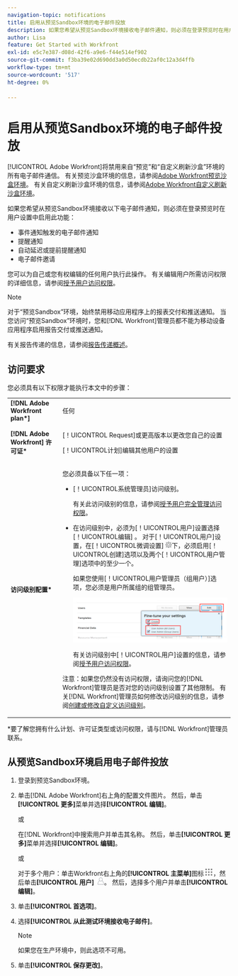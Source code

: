 ```yaml
---
navigation-topic: notifications
title: 启用从预览Sandbox环境的电子邮件投放
description: 如果您希望从预览Sandbox环境接收电子邮件通知，则必须在登录预览时在用户设置中启用此功能。
author: Lisa
feature: Get Started with Workfront
exl-id: e5c7e387-d08d-42f6-a9e6-f44e514ef902
source-git-commit: f3ba39e02d690dd3a0d50ecdb22af0c12a3d4ffb
workflow-type: tm+mt
source-wordcount: '517'
ht-degree: 0%

---
```


# 启用从预览Sandbox环境的电子邮件投放

[!UICONTROL Adobe Workfront]将禁用来自“预览”和“自定义刷新沙盒”环境的所有电子邮件通信。 有关预览沙盒环境的信息，请参阅[Adobe Workfront预览沙盒环境](../../administration-and-setup/set-up-workfront/workfront-testing-environments/wf-preview-sandbox-environment.md)。 有关自定义刷新沙盒环境的信息，请参阅[Adobe Workfront自定义刷新沙盒环境](../../administration-and-setup/set-up-workfront/workfront-testing-environments/wf-custom-refresh-sandbox-environment.md)。

如果您希望从预览Sandbox环境接收以下电子邮件通知，则必须在登录预览时在用户设置中启用此功能：

* 事件通知触发的电子邮件通知
* 提醒通知
* 自动延迟或提前提醒通知
* 电子邮件邀请

您可以为自己或您有权编辑的任何用户执行此操作。 有关编辑用户所需访问权限的详细信息，请参阅[授予用户访问权限](../../administration-and-setup/add-users/configure-and-grant-access/grant-access-other-users.md)。

>[!NOTE]
>
>对于“预览Sandbox”环境，始终禁用移动应用程序上的报表交付和推送通知。 当您访问“预览Sandbox”环境时，您和[!DNL Workfront]管理员都不能为移动设备应用程序启用报告交付或推送通知。
>
>有关报告传递的信息，请参阅[报告传递概述](../../reports-and-dashboards/reports/creating-and-managing-reports/set-up-report-deliveries.md)。

## 访问要求

您必须具有以下权限才能执行本文中的步骤：

<table style="table-layout:auto"> 
 <col> 
 </col> 
 <col> 
 </col> 
 <tbody> 
  <tr> 
   <td role="rowheader"><strong>[!DNL Adobe Workfront plan*]</strong></td> 
   <td> <p>任何</p> </td> 
  </tr> 
  <tr> 
   <td role="rowheader"><strong>[!DNL Adobe Workfront] 许可证*</strong></td> 
   <td> <p>[！UICONTROL Request]或更高版本以更改您自己的设置</p> <p>[！UICONTROL计划]编辑其他用户的设置</p> </td> 
  </tr> 
  <tr> 
   <td role="rowheader"><strong>访问级别配置*</strong></td> 
   <td> <p>您必须具备以下任一项：</p> 
    <ul> 
     <li> <p>[！UICONTROL系统管理员]访问级别。</p> <p> 有关此访问级别的信息，请参阅<a href="../../administration-and-setup/add-users/configure-and-grant-access/grant-a-user-full-administrative-access.md" class="MCXref xref">授予用户完全管理访问权限</a>。 </p> </li> 
     <li> <p>在访问级别中，必须为[！UICONTROL用户]设置选择[！UICONTROL编辑] 。 对于[！UICONTROL用户]设置，在[！UICONTROL微调设置] <img src="assets/gear-icon-in-access-levels.png">下，必须启用[！UICONTROL创建]选项以及两个[！UICONTROL用户管理]选项中的至少一个。 </p> <p>如果您使用[！UICONTROL用户管理员（组用户）]选项，您必须是用户所属组的组管理员。</p> <p> <img src="assets/access-req-users-350x101.png" style="width: 350;height: 101;"> </p> <p>有关访问级别中[！UICONTROL用户]设置的信息，请参阅<a href="../../administration-and-setup/add-users/configure-and-grant-access/grant-access-other-users.md" class="MCXref xref">授予用户访问权限</a>。</p> </li> 
    </ul> <p>注意：如果您仍然没有访问权限，请询问您的[!DNL Workfront]管理员是否对您的访问级别设置了其他限制。 有关[!DNL Workfront]管理员如何修改访问级别的信息，请参阅<a href="../../administration-and-setup/add-users/configure-and-grant-access/create-modify-access-levels.md" class="MCXref xref">创建或修改自定义访问级别</a>。</p> </td> 
  </tr> 
 </tbody> 
</table>

&#42;要了解您拥有什么计划、许可证类型或访问权限，请与[!DNL Workfront]管理员联系。

## 从预览Sandbox环境启用电子邮件投放

1. 登录到预览Sandbox环境。
1. 单击[!DNL Adobe Workfront]右上角的配置文件图片。 然后，单击&#x200B;**[!UICONTROL 更多]**&#x200B;菜单并选择&#x200B;**[!UICONTROL 编辑]**。

   或

   在[!DNL Workfront]中搜索用户并单击其名称。 然后，单击&#x200B;**[!UICONTROL 更多]**&#x200B;菜单并选择&#x200B;**[!UICONTROL 编辑]**。

   或

   对于多个用户：单击Workfront右上角的&#x200B;**[!UICONTROL 主菜单]**&#x200B;图标![](assets/main-menu-icon.png)，然后单击&#x200B;**[!UICONTROL 用户]** ![](assets/users-icon-in-main-menu.png)。  然后，选择多个用户并单击&#x200B;**[!UICONTROL 编辑]**。

1. 单击&#x200B;**[!UICONTROL 首选项]**。
1. 选择&#x200B;**[!UICONTROL 从此测试环境接收电子邮件]**。

   >[!NOTE]
   >
   >如果您在生产环境中，则此选项不可用。

1. 单击&#x200B;**[!UICONTROL 保存更改]**。
